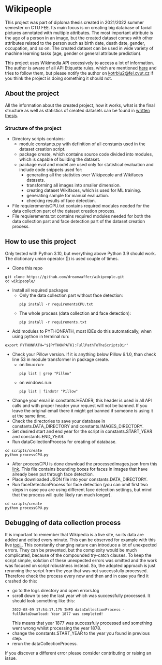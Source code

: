 
# Wikipeople  
This project was part of diploma thesis created in 2021/2022 summer semester on CTU FEE. Its main focus is on creating big database of facial pictures annotated with multiple attributes. The most important attribute is the age of a person in an image, but the created dataset comes with other attributes related to the person such as birth date, death date, gender, occupation, and so on. The created dataset can be used in wide variety of machine learning tasks (age, gender or general attribute prediction).
  
This project uses Wikimedia API excessively to access a lot of information. The author is aware of all API Etiquette rules, which are mentioned [here](https://www.mediawiki.org/wiki/API:Etiquette) and tries to follow them, but please notify the author on kotrblu2@fel.cvut.cz if you think the project is doing something it should not.
## About the project
All the information about the created project, how it works, what is the final structure as well as statistics of created datasets can be found in [written thesis](https://dspace.cvut.cz/bitstream/handle/10467/103677/F3-DP-2022-Kotrbaty-Lukas-Database_of_personal_web_pages_from_Wikipedia.pdf).

### Structure of the project
- Directory scripts contains:
    - module constants.py with definition of all constants used in the dataset creation script.
    - package create, which contains source code divided into modules, which is capable of building the dataset.
    - package eval and model are used only for statistical evaluation and include code snippets used for:
        - generating all the statistics over Wikipeople and Wikifaces datasets.
        - transforming all images into smaller dimension.
        - creating dataset Wikifaces, which is used for ML training.
        - generating sample for manual evaluation.
        - checking results of face detection.
- File requierementsCPU.txt contains required modules needed for the data collection part of the dataset creation process.
- File requierements.txt contains required modules needed for both the data collection part and face detection part of the dataset creation process.
  
## How to use this project  
Only tested with Python 3.10, but everything above Python 3.9 should work. The dictionary union operator (|) is used couple of times.  
* Clone this repo  
```  
git clone https://github.com/dreamwaffer/wikipeople.git  
cd wikipeople/  
```  
- Install all required packages  
  - Only the data collection part without face detection:  
	```
	pip install -r requirementsCPU.txt
	```
  - The whole process (data collection and face detection):  
	```
	pip install -r requirements.txt
	```
- Add modules to PYTHONPATH, most IDEs do this automatically, when using python in terminal run:  
```  
export PYTHONPATH="${PYTHONPATH}:FullPathToTheScriptsDir"  
```  
- Check your Pillow version. If it is anything below Pillow 9.1.0, than check line 53 in module transformer in package create.
  - on linux run: 
	```  
	pip list | grep "Pillow"
	```  
  - on windows run: 
	```  
	pip list | findstr "Pillow"
	```  
- Change your email in constants.HEADER, this header is used in all API calls and with proper header your request will not be banned. If you leave the original email there it might get banned if someone is using it at the same time.
- Check the directories to save your database in constants.DATA_DIRECTORY and constants.IMAGES_DIRECTORY.  
- Set desired start and end year for the script in constants.START_YEAR and constants.END_YEAR.  
- Run dataCollectionProcess for creating of database.
```  
cd scripts/create  
python processCPU.py  
```  
- After processCPU is done download the processedImages.json from this [link](https://drive.google.com/file/d/14cwCIZTupPD0LFlhmlPVCgJvOyUo3FoE/view?usp=sharing). This file contains bounding boxes for faces in images that have already been put through face detection.   
- Place downloaded JSON file into your constants.DATA_DIRECTORY.  
- Run faceDetectionProcess for face detection (you can omit first two steps in case you are using different face detection settings, but mind that the process will quite likely run much longer).  
```  
cd scripts/create  
python processGPU.py  
```
## Debugging of data collection process
It is important to remember that Wikipedia is a live site, so its data are added and edited every minute. This can be observed for example with this live [tool ](http://listen.hatnote.com/). This constantly changing nature can introduce a lot of unexpected errors. They can be prevented, but the complexity would be much complicated, because of the compounded try-catch clauses. To keep the script simple, solution of these unexpected errors was omitted and the work was focused on script robustness instead. 
So, the adopted approach is just rerunning the script from the year that was not successfully processed. Therefore check the process every now and then and in case you find it crashed do this:
- go to the logs directory and open errors.log
- scroll down to see the last year which was successfully processed. It should look something like this:
	```
	2022-08-09 17:54:17.175 INFO dataCollectionProcess - fullDataDownload: Year 1877 was completed!
	```
	This means that year 1877 was successfuly processed and something went wrong whilst processing the year 1878.
- change the constants.START_YEAR to the year you found in previous step.
- rerun the dataCollectionProcess.

If you discover a different error please consider contributing or raising an issue.
